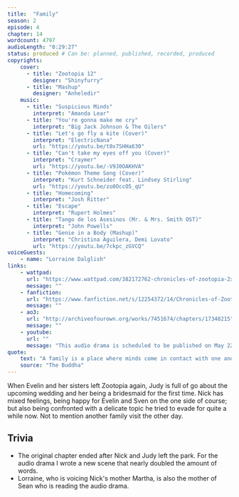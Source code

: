 ```yaml
---
title:  "Family"
season: 2
episode: 4
chapter: 14
wordcount: 4797
audioLength: "0:29:27"
status: produced # Can be: planned, published, recorded, produced
copyrights:
    cover:
      - title: "Zootopia 12"
        designer: "Shinyfurry"
      - title: "Mashup"
        designer: "Anheledir"
    music:
      - title: "Suspicious Minds"
        interpret: "Amanda Lear"
      - title: "You're gonna make me cry"
        interpret: "Big Jack Johnson & The Oilers"
      - title: "Let's go fly a kite (Cover)"
        interpret: "ElectricNana"
        url: "https://youtu.be/t0x7SHHa630"
      - title: "Can't take my eyes off you (Cover)"
        interpret: "Craymer"
        url: "https://youtu.be/-V9J0OAKHVA"
      - title: "Pokémon Theme Song (Cover)"
        interpret: "Kurt Schneider feat. Lindsey Stirling"
        url: "https://youtu.be/zo0OccO5_qU"
      - title: "Homecoming"
        interpret: "Josh Ritter"
      - title: "Escape"
        interpret: "Rupert Holmes"
      - title: "Tango de los Asesinos (Mr. & Mrs. Smith OST)"
        interpret: "John Powells"
      - title: "Genie in a Body (Mashup)"
        interpret: "Christina Aguilera, Demi Lovato"
        url: "https://youtu.be/7ckpc_zGVCQ"
voiceGuests:
    - name: "Lorraine Dalglish"
links:
    - wattpad:
      url: "https://www.wattpad.com/382172762-chronicles-of-zootopia-2x04-family"
      message: ""
    - fanfiction:
      url: "https://www.fanfiction.net/s/12254372/14/Chronicles-of-Zootopia"
      message: ""
    - ao3:
      url: "http://archiveofourown.org/works/7451674/chapters/17348215"
      message: ""
    - youtube:
      url: ""
      message: "This audio drama is scheduled to be published on May 22, 2017!"
quote:
    text: "A family is a place where minds come in contact with one another. If these minds love one another, the home will be as beautiful as a flower garden. But, if these minds get out of harmony with one another, it is like a storm that plays havoc with the garden."
    source: "The Buddha"
---
```

When Evelin and her sisters left Zootopia again, Judy is full of go about the upcoming wedding and her being a bridesmaid for the first time. Nick has mixed feelings, being happy for Evelin and Sven on the one side of course; but also being confronted with a delicate topic he tried to evade for quite a while now. Not to mention another family visit the other day.

## Trivia
 * The original chapter ended after Nick and Judy left the park. For the audio drama I wrote a new scene that nearly doubled the amount of words.
 * Lorraine, who is voicing Nick's mother Martha, is also the mother of Sean who is reading the audio drama.